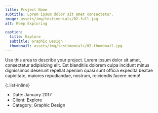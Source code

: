 ```yaml
---
title: Project Name
subtitle: Lorem ipsum dolor sit amet consectetur.
image: assets/img/testimonials/02-full.jpg
alt: Keep Exploring

caption:
  title: Explore
  subtitle: Graphic Design
  thumbnail: assets/img/testimonials/02-thumbnail.jpg
---
```

Use this area to describe your project. Lorem ipsum dolor sit amet, consectetur adipisicing elit. Est blanditiis dolorem culpa incidunt minus dignissimos deserunt repellat aperiam quasi sunt officia expedita beatae cupiditate, maiores repudiandae, nostrum, reiciendis facere nemo!

{:.list-inline}
- Date: January 2017
- Client: Explore
- Category: Graphic Design

